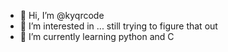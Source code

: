 - 👋 Hi, I’m @kyqrcode
- 👀 I’m interested in ... still trying to figure that out
- 🌱 I’m currently learning python and C
